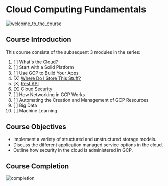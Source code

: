 # Cloud Computing Fundamentals

![welcome_to_the_course](https://media.discordapp.net/attachments/984655726406402088/985002470692515870/unknown.png?width=1246&height=701)

## Course Introduction

This course consists of the subsequent 3 modules in the series:

1. [ ] What's the Cloud?
2. [ ] Start with a Solid Platform
3. [ ] Use GCP to Build Your Apps
4. [X] [Where Do I Store This Stuff?](https://github.com/LimJY03/GoogleCloudSkillsBoost/blob/main/Google%20Cloud%20Computing%20Foundations/2.%20Infrastructure%20in%20Google%20Cloud/Module_04.md)
5. [X] [Rest API](https://github.com/LimJY03/GoogleCloudSkillsBoost/blob/main/Google%20Cloud%20Computing%20Foundations/2.%20Infrastructure%20in%20Google%20Cloud/Module_05.md)
6. [X] [Cloud Security](https://github.com/LimJY03/GoogleCloudSkillsBoost/blob/main/Google%20Cloud%20Computing%20Foundations/2.%20Infrastructure%20in%20Google%20Cloud/Module_06.md)
7. [ ] How Networking in GCP Works
8. [ ] Automating the Creation and Management of GCP Resources
9. [ ] Big Data
10. [ ] Machine Learning

## Course Objectives

* Implement a variety of structured and unstructured storage models.
* Discuss the different application managed service options in the cloud.
* Outline how security in the cloud is administered in GCP.

## Course Completion

![completion](https://media.discordapp.net/attachments/984655726406402088/985141276649340958/unknown.png?width=1249&height=700)
